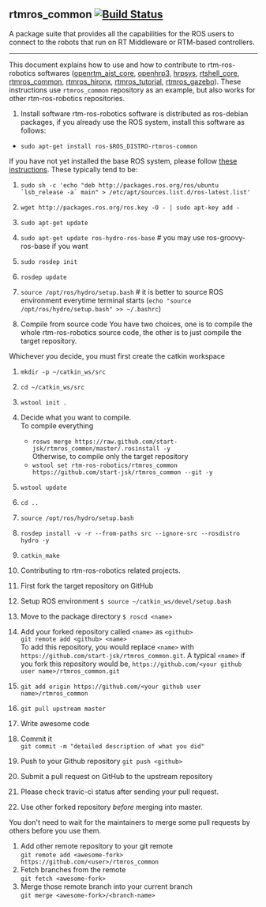 rtmros_common  [![Build Status](https://travis-ci.org/start-jsk/rtmros_common.png)](https://travis-ci.org/start-jsk/rtmros_common)
-------------

A package suite that provides all the capabilities for the ROS users to connect to the robots that run on RT Middleware or RTM-based controllers.


--------------

This document explains how to use and how to contribute to rtm-ros-robotics softwares ([openrtm_aist_core](https://github.com/start-jsk/openrtm_aist_core), [openhrp3](https://github.com/start-jsk/openhrp3), [hrpsys](https://github.com/start-jsk/hrpsys), [rtshell_core](https://github.com/start-jsk/rtshell_core), [rtmros_common](https://github.com/start-jsk/rtmros_common), [rtmros_hironx](https://github.com/start-jsk/rtmros_hironx), [rtmros_tutorial](https://github.com/start-jsk/rtmros_turorial), [rtmros_gazebo](https://github.com/start-jsk/rtmros_gazebo)). These instructions use `rtmros_common` repository as an example, but also works for other rtm-ros-robotics repositories.

1. Install software
 rtm-ros-robotics software is distributed as ros-debian packages, if you already use the ROS system, install this software as follows:
 - `sudo apt-get install ros-$ROS_DISTRO-rtmros-common`
 
 If you have not yet installed the base ROS system, please follow [these instructions](http://wiki.ros.org/hydro/Installation/Ubuntu). These typically tend to be:
 1. ``sudo sh -c 'echo "deb http://packages.ros.org/ros/ubuntu `lsb_release -a` main" > /etc/apt/sources.list.d/ros-latest.list'``  
 2. `wget http://packages.ros.org/ros.key -O - | sudo apt-key add -`  
 3. `sudo apt-get update`  
 4. `sudo apt-get update ros-hydro-ros-base` # you may use ros-groovy-ros-base if you want  
 5. `sudo rosdep init`  
 6. `rosdep update`  
 7. `source /opt/ros/hydro/setup.bash` # it is better to source ROS environment everytime terminal starts (`echo "source /opt/ros/hydro/setup.bash" >> ~/.bashrc`)  

2. Compile from source code
 You have two choices, one is to compile the whole rtm-ros-robotics source code, the other is to just compile the target repository.
 
 Whichever you decide, you must first create the catkin workspace
  1. `mkdir -p ~/catkin_ws/src`
  2. `cd ~/catkin_ws/src`
  3. `wstool init .`
  4. Decide what you want to compile.  
     To compile everything
     - `rosws merge https://raw.github.com/start-jsk/rtmros_common/master/.rosinstall -y`  
    Otherwise, to compile only the target repository
     - `wstool set rtm-ros-robotics/rtmros_common https://github.com/start-jsk/rtmros_common --git -y`
  5. `wstool update `
  6. `cd ..`
  7. `source /opt/ros/hydro/setup.bash`
  8. `rosdep install -v -r --from-paths src --ignore-src --rosdistro hydro -y`
  9. `catkin_make`

3. Contributing to rtm-ros-robotics related projects.
 1. First fork the target repository on GitHub
 2. Setup ROS environment
    `$ source ~/catkin_ws/devel/setup.bash`
 2. Move to the package directory
    `$ roscd <name>`
 3. Add your forked repository called `<name>` as `<github>`  
   `git remote add <github> <name>`  
   To add this repository, you would replace `<name>` with `https://github.com/start-jsk/rtmros_common.git`. A typical `<name>` if you fork this repository would be, `https://github.com/<your github user name>/rtmros_common.git`
 4. `git add origin https://github.com/<your github user name>/rtmros_common`
 6. `git pull upstream master`
 7. Write awesome code
 8. Commit it  
    `git commit -m "detailed description of what you did"`
 9. Push to your Github repository
    `git push <github>`
 10. Submit a pull request on GitHub to the upstream repository
 11. Please check travic-ci status after sending your pull request.

4. Use other forked repository *before* merging into master.

 You don't need to wait for the maintainers to merge some pull requests by others before you use them.
 1. Add other remote repository to your git remote  
   `git remote add <awesome-fork> https://github.com/<user>/rtmros_common`
 2. Fetch branches from the remote  
   `git fetch <awesome-fork>`
 3. Merge those remote branch into your current branch  
   `git merge <awesome-fork>/<branch-name>`

